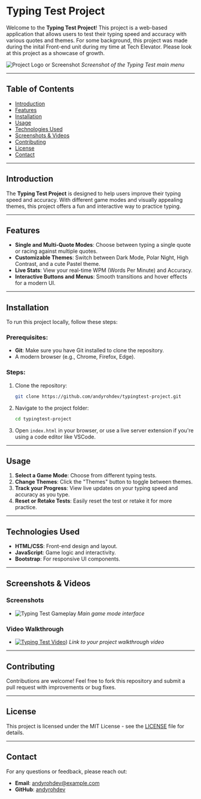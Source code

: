
# Typing Test Project

Welcome to the **Typing Test Project**! This project is a web-based application that allows users to test their typing speed and accuracy with various quotes and themes.
For some background, this project was made during the inital Front-end unit during my time at Tech Elevator. Please look at this project as a showcase of growth.

![Project Logo or Screenshot](https://res.cloudinary.com/dtwxjssaq/image/upload/v1727988787/image_qlfucy.png)
*Screenshot of the Typing Test main menu*

---

## Table of Contents
- [Introduction](#introduction)
- [Features](#features)
- [Installation](#installation)
- [Usage](#usage)
- [Technologies Used](#technologies-used)
- [Screenshots & Videos](#screenshots--videos)
- [Contributing](#contributing)
- [License](#license)
- [Contact](#contact)

---

## Introduction
The **Typing Test Project** is designed to help users improve their typing speed and accuracy. With different game modes and visually appealing themes, this project offers a fun and interactive way to practice typing.

---

## Features
- **Single and Multi-Quote Modes**: Choose between typing a single quote or racing against multiple quotes.
- **Customizable Themes**: Switch between Dark Mode, Polar Night, High Contrast, and a cute Pastel theme.
- **Live Stats**: View your real-time WPM (Words Per Minute) and Accuracy.
- **Interactive Buttons and Menus**: Smooth transitions and hover effects for a modern UI.

---

## Installation

To run this project locally, follow these steps:

### Prerequisites:
- **Git**: Make sure you have Git installed to clone the repository.
- A modern browser (e.g., Chrome, Firefox, Edge).

### Steps:
1. Clone the repository:
   ```bash
   git clone https://github.com/andyrohdev/typingtest-project.git
   ```
2. Navigate to the project folder:
   ```bash
   cd typingtest-project
   ```
3. Open `index.html` in your browser, or use a live server extension if you're using a code editor like VSCode.

---

## Usage

1. **Select a Game Mode**: Choose from different typing tests.
2. **Change Themes**: Click the "Themes" button to toggle between themes.
3. **Track your Progress**: View live updates on your typing speed and accuracy as you type.
4. **Reset or Retake Tests**: Easily reset the test or retake it for more practice.

---

## Technologies Used
- **HTML/CSS**: Front-end design and layout.
- **JavaScript**: Game logic and interactivity.
- **Bootstrap**: For responsive UI components.

---

## Screenshots & Videos

### Screenshots
- ![Typing Test Gameplay](https://res.cloudinary.com/dtwxjssaq/image/upload/v1727988771/image_hbjydg.png)
  *Main game mode interface*

### Video Walkthrough



- [![Typing Test Video](https://res.cloudinary.com/dtwxjssaq/image/upload/v1727988787/image_qlfucy.png)](https://res.cloudinary.com/dtwxjssaq/video/upload/v1727994323/typingtest-webdemo_a4gsam.mp4)) 
  *Link to your project walkthrough video*

---

## Contributing
Contributions are welcome! Feel free to fork this repository and submit a pull request with improvements or bug fixes.

---

## License
This project is licensed under the MIT License - see the [LICENSE](LICENSE) file for details.

---

## Contact
For any questions or feedback, please reach out:
- **Email**: andyrohdev@example.com
- **GitHub**: [andyrohdev](https://github.com/andyrohdev)
